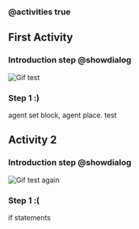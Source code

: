 ### @activities true

## First Activity

### Introduction step @showdialog

![Gif test](/static/sim.gif)

### Step 1 :)

agent set block, agent place. test 

## Activity 2

### Introduction step @showdialog

![Gif test again](/static/sim.gif)

### Step 1 :(

if statements
